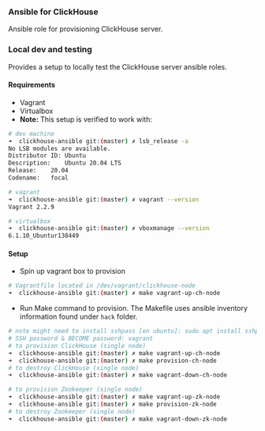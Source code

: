 ### Ansible for ClickHouse 

Ansible role for provisioning ClickHouse server.

### Local dev and testing

Provides a setup to locally test the ClickHouse server ansible roles.

#### Requirements
* Vagrant
* Virtualbox
* **Note:** This setup is verified to work with:
```bash
# dev machine 
➜  clickhouse-ansible git:(master) ✗ lsb_release -a
No LSB modules are available.
Distributor ID:	Ubuntu
Description:	Ubuntu 20.04 LTS
Release:	20.04
Codename:	focal

# vagrant
➜  clickhouse-ansible git:(master) ✗ vagrant --version
Vagrant 2.2.9

# virtualbox
➜  clickhouse-ansible git:(master) ✗ vboxmanage --version
6.1.10_Ubuntur138449
```
#### Setup 
* Spin up vagrant box to provision

```bash
# Vagrantfile located in /dev/vagrant/clickhouse-node
➜  clickhouse-ansible git:(master) ✗ make vagrant-up-ch-node                            
```
* Run Make command to provision. The Makefile uses ansible inventory information found under `hack` folder.
```bash
# note might need to install sshpass [on ubuntu]: sudo apt install sshpass
# SSH password & BECOME password: vagrant
# to provision ClickHouse (single node)
➜  clickhouse-ansible git:(master) ✗ make vagrant-up-ch-node 
➜  clickhouse-ansible git:(master) ✗ make provision-ch-node  
# to destroy ClickHouse (single node)
➜  clickhouse-ansible git:(master) ✗ make vagrant-down-ch-node 

# to provision Zookeeper (single node)
➜  clickhouse-ansible git:(master) ✗ make vagrant-up-zk-node 
➜  clickhouse-ansible git:(master) ✗ make provision-zk-node  
# to destroy Zookeeper (single node)
➜  clickhouse-ansible git:(master) ✗ make vagrant-down-zk-node 
```